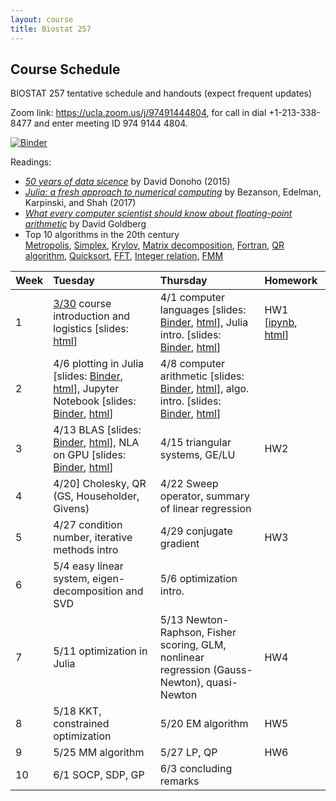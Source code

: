 ```yaml
---
layout: course
title: Biostat 257
---
```


## Course Schedule

BIOSTAT 257 tentative schedule and handouts (expect frequent updates)

Zoom link: <https://ucla.zoom.us/j/97491444804>, for call in dial +1-213-338-8477 and enter meeting ID 974 9144 4804.

[![Binder](https://mybinder.org/badge_logo.svg)](https://mybinder.org/v2/gh/ucla-biostat-257-2021spring/ucla-biostat-257-2021spring.github.io/main)

Readings:  

* [_50 years of data sicence_](../readings/Donoho15FiftyYearsDataScience.pdf) by David Donoho (2015)  
* [_Julia: a fresh approach to numerical computing_](../readings/BezansonEdelmanKarpinskiShah17Julia.pdf) by Bezanson, Edelman, Karpinski, and Shah (2017)  
* [_What every computer scientist should know about floating-point arithmetic_](../readings/Goldberg91FloatingPoint.pdf) by David Goldberg  
* Top 10 algorithms in the 20th century  
[Metropolis](../readings/metropolis.pdf), [Simplex](../readings/simplex.pdf), [Krylov](../readings/krylov.pdf), [Matrix decomposition](../readings/decomp.pdf), [Fortran](../readings/fortran.pdf), [QR algorithm](../readings/qr.pdf), [Quicksort](../readings/qsort.pdf), [FFT](../readings/fft.pdf), [Integer relation](../readings/integer.pdf), [FMM](../readings/fmm.pdf)  

| Week | Tuesday | Thursday | Homework |
|:-----------|:-----------|:------------|:------------|
| 1 | [3/30](https://ucla-biostat-257-2021spring.github.io/biostat257spring2021/2021/03/30/week1-day1.html) course introduction and logistics \[slides: [html](../slides/01-intro/intro.html)\] | 4/1 computer languages \[slides: [Binder](https://mybinder.org/v2/gh/ucla-biostat-257-2021spring/ucla-biostat-257-2021spring.github.io/main?filepath=slides%2F02-langs%2Flangs.ipynb), [html](../slides/02-langs/langs.html)\], Julia intro. \[slides: [Binder](https://mybinder.org/v2/gh/ucla-biostat-257-2021spring/ucla-biostat-257-2021spring.github.io/main?filepath=slides%2F03-juliaintro%2Fjuliaintro.ipynb), [html](../slides/03-juliaintro/juliaintro.html)\] | HW1 \[[ipynb](https://raw.githubusercontent.com/ucla-biostat-257-2021spring/ucla-biostat-257-2021spring.github.io/main/hw/hw1/hw01.ipynb), [html](../hw/hw1/hw01.html)\] |
| 2 | 4/6 plotting in Julia \[slides: [Binder](https://mybinder.org/v2/gh/ucla-biostat-257-2021spring/ucla-biostat-257-2021spring.github.io/main?filepath=slides%2F04-juliaplot%2Fjuliaplots.ipynb), [html](../slides/04-juliaplot/juliaplots.html)\], Jupyter Notebook \[slides: [Binder](https://mybinder.org/v2/gh/ucla-biostat-257-2021spring/ucla-biostat-257-2021spring.github.io/main?filepath=slides%2F05-jupyter%2Fjupyter.ipynb), [html](../slides/05-jupyter/jupyter.html)\] | 4/8 computer arithmetic \[slides: [Binder](https://mybinder.org/v2/gh/ucla-biostat-257-2021spring/ucla-biostat-257-2021spring.github.io/main?filepath=slides%2F06-arith%2Farith.ipynb), [html](../slides/06-arith/arith.html)\], algo. intro. \[slides: [Binder](https://mybinder.org/v2/gh/ucla-biostat-257-2021spring/ucla-biostat-257-2021spring.github.io/main?filepath=slides%2F07-algo%2Falgo.ipynb), [html](../slides/07-algo/algo.html)\] | |
| 3 | 4/13 BLAS \[slides: [Binder](https://mybinder.org/v2/gh/ucla-biostat-257-2021spring/ucla-biostat-257-2021spring.github.io/main?filepath=slides%2F08-numalgintro%2Fnumalgintro.ipynb), [html](../slides/08-numalgintro/numalgintro.html)\], NLA on GPU \[slides: [Binder](https://mybinder.org/v2/gh/ucla-biostat-257-2021spring/ucla-biostat-257-2021spring.github.io/main?filepath=slides%2F09-juliagpu%2Fjuliagpu.ipynb), [html](../slides/09-juliagpu/juliagpu.html)\] | 4/15 triangular systems, GE/LU | HW2 |
| 4 | 4/20] Cholesky, QR (GS, Householder, Givens) | 4/22 Sweep operator, summary of linear regression | |
| 5 | 4/27 condition number, iterative methods intro | 4/29 conjugate gradient | HW3 |
| 6 | 5/4 easy linear system, eigen-decomposition and SVD | 5/6 optimization intro. | | 
| 7 | 5/11 optimization in Julia | 5/13 Newton-Raphson, Fisher scoring, GLM, nonlinear regression (Gauss-Newton), quasi-Newton | HW4 |  
| 8 | 5/18 KKT, constrained optimization | 5/20 EM algorithm | HW5 |  
| 9 | 5/25 MM algorithm | 5/27 LP, QP | HW6 |  
| 10 | 6/1 SOCP, SDP, GP | 6/3 concluding remarks | |  
